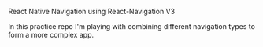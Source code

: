 React Native Navigation using React-Navigation V3

In this practice repo I'm playing with combining different navigation types to form a more complex app.
